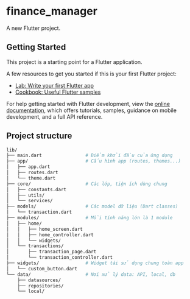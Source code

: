 # finance_manager

A new Flutter project.

## Getting Started

This project is a starting point for a Flutter application.

A few resources to get you started if this is your first Flutter project:

- [Lab: Write your first Flutter app](https://docs.flutter.dev/get-started/codelab)
- [Cookbook: Useful Flutter samples](https://docs.flutter.dev/cookbook)

For help getting started with Flutter development, view the
[online documentation](https://docs.flutter.dev/), which offers tutorials,
samples, guidance on mobile development, and a full API reference.

## Project structure
```bash
lib/
├── main.dart                # Điểm khởi đầu của ứng dụng
├── app/                     # Cấu hình app (routes, themes...)
│   ├── app.dart
│   ├── routes.dart
│   └── theme.dart
├── core/                    # Các lớp, tiện ích dùng chung
│   ├── constants.dart
│   ├── utils/
│   └── services/
├── models/                  # Các model dữ liệu (Dart classes)
│   └── transaction.dart
├── modules/                 # Mỗi tính năng lớn là 1 module
│   ├── home/
│   │   ├── home_screen.dart
│   │   ├── home_controller.dart
│   │   └── widgets/
│   └── transactions/
│       ├── transaction_page.dart
│       └── transaction_controller.dart
├── widgets/                 # Widget tái sử dụng chung toàn app
│   └── custom_button.dart
└── data/                    # Nơi xử lý data: API, local, db
    ├── datasources/
    ├── repositories/
    └── local/

```
